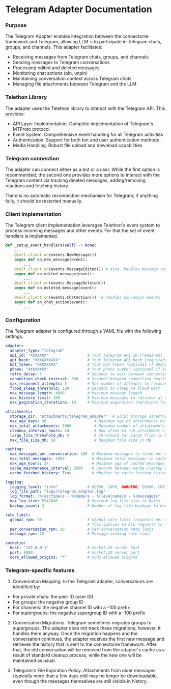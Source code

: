 # Telegram Adapter Documentation

### Purpose

The Telegram Adapter enables integration between the connectome framework and Telegram, allowing LLM-s to participate in Telegram chats, groups, and channels. This adapter facilitates:
* Receiving messages from Telegram chats, groups, and channels
* Sending messages to Telegram conversations
* Processing edited and deleted messages
* Monitoring chat actions (pin, unpin)
* Maintaining conversation context across Telegram chats
* Managing file attachments between Telegram and the LLM

### Telethon Library

The adapter uses the Telethon library to interact with the Telegram API. This provides:

* API Layer Implementation. Complete implementation of Telegram's MTProto protocol
* Event System. Comprehensive event handling for all Telegram activities
* Authentication. Support for both bot and user authentication methods
* Media Handling. Robust file upload and download capabilities

### Telegram connection

The adapter can connect either as a bot or a user. While the first option is recommended, the second one provides more options to interact with the Telegram content via tracking deleted messages, adding/removing reactions and fetching history.

There is no automatic reconnection mechanism for Telegram; if anything fails, it should be restarted manually.

### Client Implementation

The Telegram client implementation leverages Telethon's event system to process incoming messages and other events. For that the set of event handlers is implemented.
```python
def _setup_event_handlers(self) -> None:
    ...
    @self.client.on(events.NewMessage())
    async def on_new_message(event):
        ...
    @self.client.on(events.MessageEdited()) # also, handles message reactions
    async def on_edited_message(event):
        ...
    @self.client.on(events.MessageDeleted())
    async def on_deleted_message(event):
        ...
    @self.client.on(events.ChatAction())  # handles pin/unpin events
    async def on_chat_action(event):
        ...
```

### Configuration

The Telegram adapter is configured through a YAML file with the following settings.

```yaml
adapter:
  adapter_type: "telegram"
  api_id: "XXXXXXX"                 # Your Telegram API ID (required)
  api_hash: "XXXXXXXXXX"            # Your Telegram API hash (required)
  bot_token: "XXXXXXXX"             # Your bot token (optional if phone provided)
  phone: "XXXXXXXX"                 # Your phone number (optional if bot_token provided)
  retry_delay: 5                    # Seconds to wait between connection attempts
  connection_check_interval: 300    # Seconds between connection health checks
  max_reconnect_attempts: 5         # Max number of attempts to reconnect if connection lost
  flood_sleep_threshold: 120        # Seconds to sleep on flood wait
  max_message_length: 4000          # Maximum message length
  max_history_limit: 100            # Maximum messages to retrieve at once
  max_pagination_iterations: 10     # Maximum pagination iterations for history

attachments:
  storage_dir: "attachments/telegram_adapter"  # Local storage directory
  max_age_days: 30                     # Maximum age of attachments before cleanup
  max_total_attachments: 1000          # Maximum number of attachments to store
  cleanup_interval_hours: 24           # How often to run attachment cleanup
  large_file_threshold_mb: 5           # Threshold for large files in MB
  max_file_size_mb: 50                 # Maximum file size in MB

caching:
  max_messages_per_conversation: 100  # Maximum messages to cache per conversation
  max_total_messages: 1000            # Maximum total messages in cache
  max_age_hours: 24                   # Maximum age of cached messages
  cache_maintenance_interval: 3600    # Seconds between cache cleanup runs
  cache_fetched_history: True         # Whether to cache fetched history messages

logging:
  logging_level: "info"             # DEBUG, INFO, WARNING, ERROR, CRITICAL
  log_file_path: "logs/telegram_adapter.log"
  log_format: "%(asctime)s - %(name)s - %(levelname)s - %(message)s"
  max_log_size: 5242880             # Maximum log file size in bytes
  backup_count: 3                   # Number of log file backups to keep

rate_limit:
  global_rpm: 30                    # Global rate limit (requests per minute)
                                    # This applies to ALL requests to Telegram API
  per_conversation_rpm: 30          # Per-conversation rate limit
  message_rpm: 15                   # Message sending rate limit

socketio:
  host: "127.0.0.1"                 # Socket.IO server host
  port: 8080                        # Socket.IO server port
  cors_allowed_origins: "*"         # CORS allowed origins
```

### Telegram-specific features

1) Conversation Mapping. In the Telegram adapter, conversations are identified by:
* For private chats: the peer ID (user ID)
* For groups: the negative group ID
* For channels: the negative channel ID with a -100 prefix
* For supergroups: the negative supergroup ID with a -100 prefix

2) Conversation Migrations. Telegram sometimes migrates groups to supergroups. The adapter does not track these migrations, however, it handles them anyway. Once the migration happens and the conversation continues, the adapter receives the first new message and retrieves the history that is sent to the connectome framework. After that, the old conversation will be removed from the adapter's cache as a result of standard cleanup process, while the new one will be maintained as usual.

3) Telegram's File Expiration Policy. Attachments from older messages (typically more than a few days old) may no longer be downloadable, even though the messages themselves are still visible in history.
